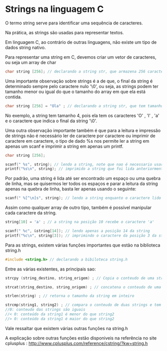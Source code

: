 # Strings na linguagem C

O termo string serve para identificar uma sequência de caracteres.

Na prática, as strings são usadas para representar textos.

Em linguagem C, ao contrário de outras linguagens, não existe um tipo de dados string nativo.

Para representar uma string em C, devemos criar um vetor de caracteres, ou seja um array de char


```c
char string [256]; // declarando a string str, que armazena 256 caracteres no máximo
```
Uma importante observação sobre strings é a de que, o final da string é determinado sempre pelo caractere nulo '\0', ou seja,
as strings podem ter tamanho menor ou igual do que o tamanho do array em que ela está contida.

```c
char string [256] = "Ola" ; // declarando a string str, que tem tamanho 4
```
No exemplo, a string tem tamanho 4, pois ela tem os caracteres 'O' , 'l' , 'a' e o caractere que indica o final da string '\0'.

Uma outra observação importante também é que para a leitura e impressão de strings não é necessário ler de caractere por caractere ou imprimir de caractere em caractere, o tipo de dado %s nos permite ler a string em apenas um scanf e imprimir a string em apenas um printf.

```c
char string [256]; 

scanf(" %s", string); // lendo a string, note que nao é necessario usar o '&' na leitura da string
printf("%s\n", string); // imprimido a string que foi lida anteriormente
```

Por padrão, uma string é lida até ser encontrado um espaço ou uma quebra de linha, mas se quisermos ler todos os espaços e parar a leitura da string apenas na quebra de linha, basta ler apenas usando o seguinte:

```c
scanf(" %[^\n]s", string); // lendo a string enquanto o caractere lido for diferente de '\n'
```

Assim como qualquer array de outro tipo, também é possível manipular cada caractere da string.

```c
string[10] = 'a' ; // a string na posição 10 recebe o caractere 'a' 

scanf(" %c", &string[14]); // lendo apenas a posição 14 da string
printf("%c\n", string[3]); // imprimindo o caractere da posição 3 da string
```

Para as strings, existem várias funções importantes que estão na biblioteca string.h

```c
#include <string.h> // declarando a bibiloteca string.h
```

Entre as várias existentes, as principais sao:

```c
strcpy (string_destino, string_origem) ; // Copia o conteudo de uma string para outra

strcat(string_destino, string_origem) ; // concatena o conteudo de uma string com outra 

strlen(string) ; // retorna o tamanho da string em inteiro

strcmp(string1, string2) ; // compara o conteudo de duas strings e tem 3 possiveis tipos de retorno
//0: conteudo das strings são iguais
//< 0: conteúdo da string1 é menor do que string2
//> 0: conteúdo da string1 é maior do que string2
```

Vale ressaltar que existem várias outras funções na string.h

A explicação sobre outras funções estão disponiveis na referência no site cplusplus : http://www.cplusplus.com/reference/cstring/?kw=string.h
